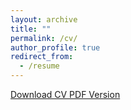```yaml
---
layout: archive
title: ""
permalink: /cv/
author_profile: true
redirect_from:
  - /resume
---
```


[Download CV PDF Version](https://yiwz.github.io/files/wang_cv.pdf)
